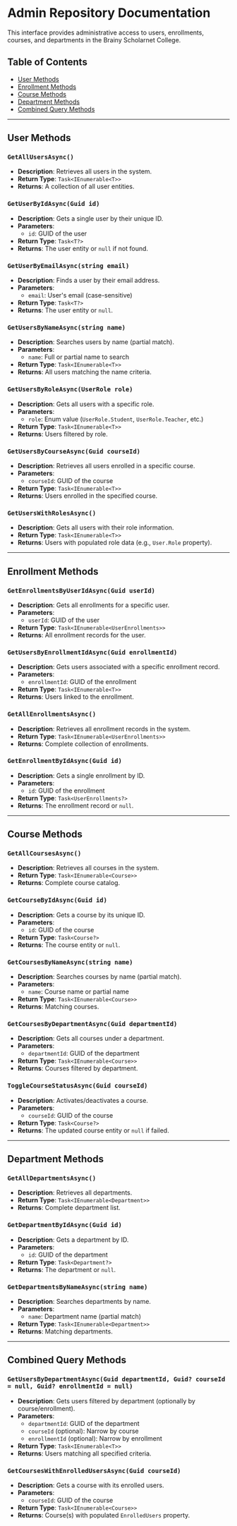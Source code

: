 # Admin Repository Documentation

This interface provides administrative access to users, enrollments, courses, and departments in the Brainy Scholarnet College.

## Table of Contents
- [User Methods](#user-methods)
- [Enrollment Methods](#enrollment-methods)
- [Course Methods](#course-methods)
- [Department Methods](#department-methods)
- [Combined Query Methods](#combined-query-methods)

---

## User Methods

### `GetAllUsersAsync()`
- **Description**: Retrieves all users in the system.
- **Return Type**: `Task<IEnumerable<T>>`
- **Returns**: A collection of all user entities.

### `GetUserByIdAsync(Guid id)`
- **Description**: Gets a single user by their unique ID.
- **Parameters**:
  - `id`: GUID of the user
- **Return Type**: `Task<T?>`
- **Returns**: The user entity or `null` if not found.

### `GetUserByEmailAsync(string email)`
- **Description**: Finds a user by their email address.
- **Parameters**:
  - `email`: User's email (case-sensitive)
- **Return Type**: `Task<T?>`
- **Returns**: The user entity or `null`.

### `GetUsersByNameAsync(string name)`
- **Description**: Searches users by name (partial match).
- **Parameters**:
  - `name`: Full or partial name to search
- **Return Type**: `Task<IEnumerable<T>>`
- **Returns**: All users matching the name criteria.

### `GetUsersByRoleAsync(UserRole role)`
- **Description**: Gets all users with a specific role.
- **Parameters**:
  - `role`: Enum value (`UserRole.Student`, `UserRole.Teacher`, etc.)
- **Return Type**: `Task<IEnumerable<T>>`
- **Returns**: Users filtered by role.

### `GetUsersByCourseAsync(Guid courseId)`
- **Description**: Retrieves all users enrolled in a specific course.
- **Parameters**:
  - `courseId`: GUID of the course
- **Return Type**: `Task<IEnumerable<T>>`
- **Returns**: Users enrolled in the specified course.

### `GetUsersWithRolesAsync()`
- **Description**: Gets all users with their role information.
- **Return Type**: `Task<IEnumerable<T>>`
- **Returns**: Users with populated role data (e.g., `User.Role` property).

---

## Enrollment Methods

### `GetEnrollmentsByUserIdAsync(Guid userId)`
- **Description**: Gets all enrollments for a specific user.
- **Parameters**:
  - `userId`: GUID of the user
- **Return Type**: `Task<IEnumerable<UserEnrollments>>`
- **Returns**: All enrollment records for the user.

### `GetUsersByEnrollmentIdAsync(Guid enrollmentId)`
- **Description**: Gets users associated with a specific enrollment record.
- **Parameters**:
  - `enrollmentId`: GUID of the enrollment
- **Return Type**: `Task<IEnumerable<T>>`
- **Returns**: Users linked to the enrollment.

### `GetAllEnrollmentsAsync()`
- **Description**: Retrieves all enrollment records in the system.
- **Return Type**: `Task<IEnumerable<UserEnrollments>>`
- **Returns**: Complete collection of enrollments.

### `GetEnrollmentByIdAsync(Guid id)`
- **Description**: Gets a single enrollment by ID.
- **Parameters**:
  - `id`: GUID of the enrollment
- **Return Type**: `Task<UserEnrollments?>`
- **Returns**: The enrollment record or `null`.

---

## Course Methods

### `GetAllCoursesAsync()`
- **Description**: Retrieves all courses in the system.
- **Return Type**: `Task<IEnumerable<Course>>`
- **Returns**: Complete course catalog.

### `GetCourseByIdAsync(Guid id)`
- **Description**: Gets a course by its unique ID.
- **Parameters**:
  - `id`: GUID of the course
- **Return Type**: `Task<Course?>`
- **Returns**: The course entity or `null`.

### `GetCoursesByNameAsync(string name)`
- **Description**: Searches courses by name (partial match).
- **Parameters**:
  - `name`: Course name or partial name
- **Return Type**: `Task<IEnumerable<Course>>`
- **Returns**: Matching courses.

### `GetCoursesByDepartmentAsync(Guid departmentId)`
- **Description**: Gets all courses under a department.
- **Parameters**:
  - `departmentId`: GUID of the department
- **Return Type**: `Task<IEnumerable<Course>>`
- **Returns**: Courses filtered by department.

### `ToggleCourseStatusAsync(Guid courseId)`
- **Description**: Activates/deactivates a course.
- **Parameters**:
  - `courseId`: GUID of the course
- **Return Type**: `Task<Course?>`
- **Returns**: The updated course entity or `null` if failed.

---

## Department Methods

### `GetAllDepartmentsAsync()`
- **Description**: Retrieves all departments.
- **Return Type**: `Task<IEnumerable<Department>>`
- **Returns**: Complete department list.

### `GetDepartmentByIdAsync(Guid id)`
- **Description**: Gets a department by ID.
- **Parameters**:
  - `id`: GUID of the department
- **Return Type**: `Task<Department?>`
- **Returns**: The department or `null`.

### `GetDepartmentsByNameAsync(string name)`
- **Description**: Searches departments by name.
- **Parameters**:
  - `name`: Department name (partial match)
- **Return Type**: `Task<IEnumerable<Department>>`
- **Returns**: Matching departments.

---

## Combined Query Methods

### `GetUsersByDepartmentAsync(Guid departmentId, Guid? courseId = null, Guid? enrollmentId = null)`
- **Description**: Gets users filtered by department (optionally by course/enrollment).
- **Parameters**:
  - `departmentId`: GUID of the department
  - `courseId` (optional): Narrow by course
  - `enrollmentId` (optional): Narrow by enrollment
- **Return Type**: `Task<IEnumerable<T>>`
- **Returns**: Users matching all specified criteria.

### `GetCoursesWithEnrolledUsersAsync(Guid courseId)`
- **Description**: Gets a course with its enrolled users.
- **Parameters**:
  - `courseId`: GUID of the course
- **Return Type**: `Task<IEnumerable<Course>>`
- **Returns**: Course(s) with populated `EnrolledUsers` property.